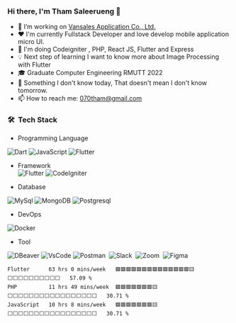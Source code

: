 ### Hi there, I'm Tham Saleerueng 👋
 - 🔭 I’m working on [Vansales Application Co., Ltd.](https://vansalesapp.com/)
 - ❤️ I'm currently Fullstack Developer and love develop mobile application micro UI.
 - 🌱 I'm doing Codeigniter , PHP, React JS, Flutter and Express
 - 💡 Next step of learning I want to know more about Image Processing with Flutter
 - 🎓 Graduate Computer Engineering RMUTT 2022
 - 💬 Something I don't know today, That doesn't mean I don't know tomorrow.
 - 📫 How to reach me: 070tham@gmail.com
 
### 🛠 &nbsp;Tech Stack

 - Programming Language <br>

![Dart](https://img.shields.io/badge/dart-%230175C2.svg?style=for-the-badge&logo=dart&logoColor=white)
![JavaScript](https://img.shields.io/badge/javascript-%23323330.svg?style=for-the-badge&logo=javascript&logoColor=%23F7DF1E)
![Flutter](https://img.shields.io/badge/PHP-2800A4.svg?style=for-the-badge&logo=PHP&logoColor=white)

 - Framework <br>
 ![Flutter](https://img.shields.io/badge/Flutter-%2302569B.svg?style=for-the-badge&logo=Flutter&logoColor=white)
 ![CodeIgniter](https://img.shields.io/badge/CodeIgniter-FF5722.svg?style=for-the-badge&logo=CodeIgniter&logoColor=white)
 

 - Database <br>

 ![MySql](https://img.shields.io/badge/MySql-FFFFFF.svg?style=for-the-badge&logo=MySql&logoColor=blue)
 ![MongoDB](https://img.shields.io/badge/MongoDB-007500.svg?style=for-the-badge&logo=MongoDB&logoColor=white)
 ![Postgresql](https://img.shields.io/badge/Postgresql-207E82.svg?style=for-the-badge&logo=Postgresql&logoColor=white)

 - DevOps <br>
 
 ![Docker](https://img.shields.io/badge/Docker-3C81BF.svg?style=for-the-badge&logo=Docker&logoColor=blue)
 
 - Tool <br>
 
 ![DBeaver](https://img.shields.io/badge/DBeaver-00FF00.svg?style=for-the-badge&logo=DBeaver&logoColor=blue)
 ![VsCode](https://img.shields.io/badge/VisualStudioCode-007ACC.svg?style=for-the-badge&logo=VisualStudioCode&logoColor=white)
 ![Postman](https://img.shields.io/badge/Postman-FF6C37?&style=flat&logo=postman&logoColor=ffffff)&nbsp;
 ![Slack](https://img.shields.io/badge/Slack-4A154B?&style=flat&logo=slack&logoColor=ffffff)&nbsp;
 ![Zoom](https://img.shields.io/badge/Zoom-2D8CFF?&style=flat&logo=zoom&logoColor=ffffff)&nbsp;
 ![Figma](https://img.shields.io/badge/Figma-2D8CFF?&style=flat&logo=Figma&logoColor=ffffff)&nbsp;

<!--
**tham9500/tham9500** is a ✨ _special_ ✨ repository because its `README.md` (this file) appears on your GitHub profile.
[<img align="right" width="50%" src="https://github-readme-stats-ouuan.vercel.app/api?username=ouuan&theme=dark&show_icons=true">](https://metrics.lecoq.io/ouuan#gh-dark-mode-only)
[<img align="right" width="50%" src="https://github-readme-stats-ouuan.vercel.app/api?username=ouuan&show_icons=true">](https://metrics.lecoq.io/ouuan#gh-light-mode-only)


#### :bar_chart: [Monthly coding time](https://github.com/muety/wakapi)
<!--START_SECTION:waka-->
```text
Flutter      63 hrs 0 mins/week   🟩🟩🟩🟩🟩🟩🟩🟩🟩🟩🟩🟩🟩🟩🟨⬜⬜⬜⬜⬜⬜⬜⬜⬜⬜   57.09 %
PHP          11 hrs 49 mins/week  🟩🟩🟩🟩🟩🟩🟩🟨⬜⬜⬜⬜⬜⬜⬜⬜⬜⬜⬜⬜⬜⬜⬜⬜⬜   30.71 %
JavaScript   10 hrs 8 mins/week   🟩🟩🟩🟩🟩🟩🟩🟨⬜⬜⬜⬜⬜⬜⬜⬜⬜⬜⬜⬜⬜⬜⬜⬜⬜   30.71 %
```
<!--END_SECTION:waka-->


